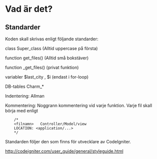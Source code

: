 # Vad är det?


## Standarder
Koden skall skrivas enligt följande standarder: 

class 		Super_class (Alltid uppercase på första)

function	get_files() (Alltid små bokstäver)

function	_get_files() (privat funktion)

variabler	$last_city , $i (endast i for-loop)

DB-tables	Charm_*

Indentering:	Allman

Kommentering:	Noggrann kommentering vid varje funktion. Varje fil skall börja med enligt

		/*
		<filnamn>	Controller/Model/view
		LOCATION: <application/...>
		*/


Standarden följer den som finns för utvecklare av CodeIgniter.

http://codeigniter.com/user_guide/general/styleguide.html 
